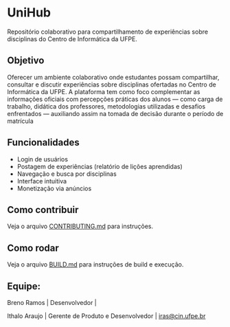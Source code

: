 # UniHub

Repositório colaborativo para compartilhamento de experiências sobre disciplinas do Centro de Informática da UFPE.

## Objetivo

Oferecer um ambiente colaborativo onde estudantes possam compartilhar, consultar e discutir experiências sobre disciplinas ofertadas no Centro de Informática da UFPE. A plataforma tem como foco complementar as informações oficiais com percepções práticas dos alunos — como carga de trabalho, didática dos professores, metodologias utilizadas e desafios enfrentados — auxiliando assim na tomada de decisão durante o período de matrícula

## Funcionalidades

- Login de usuários
- Postagem de experiências (relatório de lições aprendidas)
- Navegação e busca por disciplinas
- Interface intuitiva
- Monetização via anúncios

## Como contribuir

Veja o arquivo [CONTRIBUTING.md](CONTRIBUTING.md) para instruções.

## Como rodar

Veja o arquivo [BUILD.md](BUILD.md) para instruções de build e execução.

## Equipe:
Breno Ramos | Desenvolvedor |

Ithalo Araujo | Gerente de Produto e Desenvolvedor | iras@cin.ufpe.br
